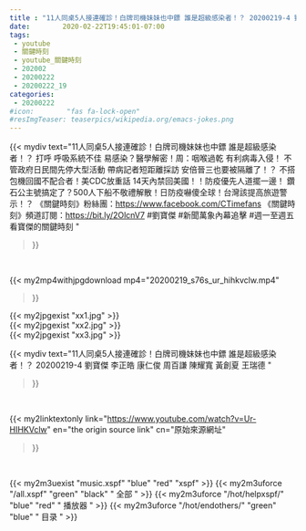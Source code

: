 ```yaml
---
title : "11人同桌5人接連確診！白牌司機妹妹也中鏢 誰是超級感染者！？ 20200219-4 劉寶傑 李正皓 康仁俊 周百謙 陳耀寬 黃創夏 王瑞德 "
date:        2020-02-22T19:45:01-07:00
tags:
 - youtube
 - 關鍵時刻
 - youtube_關鍵時刻
 - 202002
 - 20200222
 - 20200222_19
categories:
 - 20200222
#icon:        "fas fa-lock-open"
#resImgTeaser: teaserpics/wikipedia.org/emacs-jokes.png
---
```


{{< mydiv text="11人同桌5人接連確診！白牌司機妹妹也中鏢 誰是超級感染者！？ 打呼 呼吸系統不佳 易感染？醫學解密！周：咽喉過乾 有利病毒入侵！ 不管政府日民間先停大型活動 帶病記者短距離採訪 安倍晉三也要被隔離了！？ 不搭包機回國不配合者！美CDC放重話 14天內禁回美國！！防疫優先人道擺一邊！ 鑽石公主號搞定了？500人下船不敬禮解散！日防疫嚇傻全球！台灣該提高旅遊警示！？  《關鍵時刻》粉絲團：https://www.facebook.com/CTimefans 《關鍵時刻》頻道訂閱：https://bit.ly/2OlcnV7  #劉寶傑 #新聞萬象內幕追擊 #週一至週五看寶傑的關鍵時刻 "
>}}
<br>


{{< my2mp4withjpgdownload mp4="20200219_s76s_ur_hihkvclw.mp4"
>}}

{{< my2jpgexist "xx1.jpg" >}}<br>
{{< my2jpgexist "xx2.jpg" >}}<br>
{{< my2jpgexist "xx3.jpg" >}}<br>



{{< mydiv text="11人同桌5人接連確診！白牌司機妹妹也中鏢 誰是超級感染者！？ 20200219-4 劉寶傑 李正皓 康仁俊 周百謙 陳耀寬 黃創夏 王瑞德 "
>}}
<br>

{{< my2linktextonly link="https://www.youtube.com/watch?v=Ur-HIHKVclw"
en="the origin source link" cn="原始來源網址"
>}}


<br>

{{< my2m3uexist "music.xspf"        "blue"   "red"    "xspf" >}} {{< my2m3uforce "/all.xspf"         "green"  "black"  " 全部 " >}} {{< my2m3uforce "/hot/helpxspf/"    "blue"   "red"    " 播放器 " >}} {{< my2m3uforce "/hot/endothers/"   "green"  "blue"   " 目录 " >}} 
